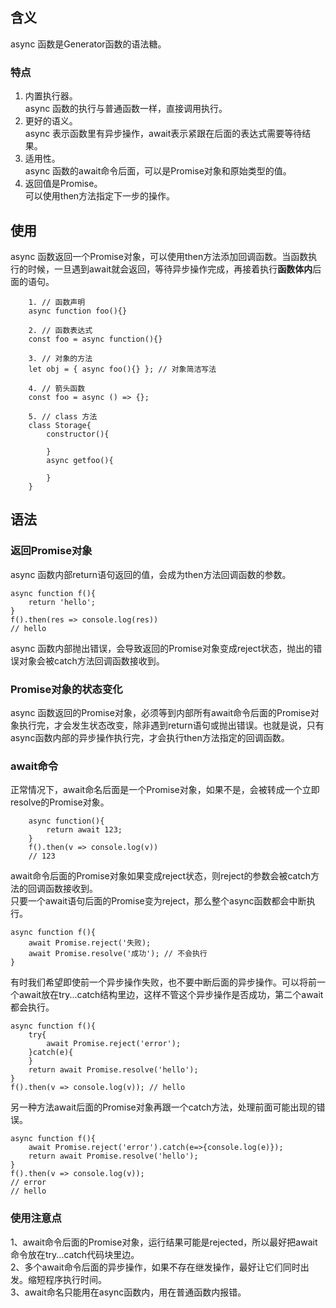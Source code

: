 ## 含义
async 函数是Generator函数的语法糖。   
### 特点
1) 内置执行器。    
async 函数的执行与普通函数一样，直接调用执行。    
2) 更好的语义。    
async 表示函数里有异步操作，await表示紧跟在后面的表达式需要等待结果。    
3) 适用性。    
async 函数的await命令后面，可以是Promise对象和原始类型的值。    
4) 返回值是Promise。    
可以使用then方法指定下一步的操作。

## 使用
async 函数返回一个Promise对象，可以使用then方法添加回调函数。当函数执行的时候，一旦遇到await就会返回，等待异步操作完成，再接着执行**函数体内**后面的语句。     
```
    1. // 函数声明
    async function foo(){}

    2. // 函数表达式
    const foo = async function(){}

    3. // 对象的方法
    let obj = { async foo(){} }; // 对象简洁写法

    4. // 箭头函数
    const foo = async () => {};

    5. // class 方法
    class Storage{
        constructor(){

        }
        async getfoo(){

        }
    }
```
## 语法
### 返回Promise对象
async 函数内部return语句返回的值，会成为then方法回调函数的参数。
```
async function f(){
    return 'hello';
}
f().then(res => console.log(res))
// hello
```
async 函数内部抛出错误，会导致返回的Promise对象变成reject状态，抛出的错误对象会被catch方法回调函数接收到。
### Promise对象的状态变化
async 函数返回的Promise对象，必须等到内部所有await命令后面的Promise对象执行完，才会发生状态改变，除非遇到return语句或抛出错误。也就是说，只有async函数内部的异步操作执行完，才会执行then方法指定的回调函数。
### await命令
正常情况下，await命名后面是一个Promise对象，如果不是，会被转成一个立即resolve的Promise对象。
```
    async function(){
        return await 123;
    }
    f().then(v => console.log(v))
    // 123
```
await命令后面的Promise对象如果变成reject状态，则reject的参数会被catch方法的回调函数接收到。     
只要一个await语句后面的Promise变为reject，那么整个async函数都会中断执行。
```
async function f(){
    await Promise.reject('失败);
    await Promise.resolve('成功'); // 不会执行
}
```
有时我们希望即使前一个异步操作失败，也不要中断后面的异步操作。可以将前一个await放在try...catch结构里边，这样不管这个异步操作是否成功，第二个await都会执行。
```
async function f(){
    try{
        await Promise.reject('error');
    }catch(e){
    }
    return await Promise.resolve('hello');
}
f().then(v => console.log(v)); // hello
```
另一种方法await后面的Promise对象再跟一个catch方法，处理前面可能出现的错误。
```
async function f(){
    await Promise.reject('error').catch(e=>{console.log(e)});
    return await Promise.resolve('hello');
}
f().then(v => console.log(v)); 
// error
// hello
```
### 使用注意点
1、await命令后面的Promise对象，运行结果可能是rejected，所以最好把await命令放在try...catch代码块里边。     
2、多个await命令后面的异步操作，如果不存在继发操作，最好让它们同时出发。缩短程序执行时间。    
3、await命名只能用在async函数内，用在普通函数内报错。    


